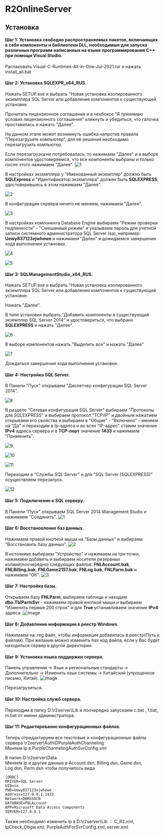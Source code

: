 # R2OnlineServer
## Установка
#### Шаг 1: Установка свободно распространяемых пакетов, включающих в себя компоненты и библиотеки DLL, необходимые для запуска различных программ написанных на языке программирования С++ при помощи Visual Studio.
Распаковать Visual-C-Runtimes-All-in-One-Jul-2021.rar и нажать install_all.bat
#### Шаг 2: Установка SQLEXPR_x64_RUS.
Нажать SETUP.exe и выбрать "Новая установка изолированного экземпляра SQL Server или добавление компонентов к существующей установке.

Прочитать лицензионное соглашение и в чекбоксе "Я принимаю условия лицензионного соглашения" кликнуть и убедиться, что галочка проставилась и нажать "Далее".

На данном этапе может возникнуть ошибка напротив правила "Перезагрузите компьютер", для её решения необходимо перезагрузить компьютер.

Если перезагрузка не потребовалась, то нажимаем "Далее" и в выборе компонентов удостоверяемся, что все компоненты выбраны и только после этого нажимаем "Далее".
![1](https://user-images.githubusercontent.com/122387884/225039691-82ef76b9-ea64-4154-8bf9-fd0a6b0bb413.png)

В настройках экземпляра у "Именованный экземпляр" должно быть **SQLExpress** и "Идентификатор экземпляра" должен быть **SQLEXPRESS**, удостоверившись в этом нажимаем "Далее".

![2](https://user-images.githubusercontent.com/122387884/225039743-075ea4d7-3db3-4bc8-b86e-500abfc4a63f.png)

В конфигурации сервера ничего не меняем, нажимаем "Далее".

![3](https://user-images.githubusercontent.com/122387884/225039781-f9393d04-86f8-40bf-b85f-3dc063f137f3.png)

В настройках компонента Database Engine выбираем "Режим проверки подлинности" - "Смешанный режим" и указываем пароль для учетной записи системного администратора SQL Server (sa), например: **Uewy837123ejwhewe** и нажимаем "Далее" и дожидаемся завершения хода выполнения установки.

![4](https://user-images.githubusercontent.com/122387884/225039890-0762cacd-f97d-4920-b13c-b409842d4660.png)

![5](https://user-images.githubusercontent.com/122387884/225039923-4edae038-d67c-4986-b512-d6d91729b9b8.png)

#### Шаг 3: SQLManagementStudio_x64_RUS.
Нажать SETUP.exe и выбрать "Новая установка изолированного экземпляра SQL Server или добавление компонентов к существующей установке.

Нажать "Далее".

В типе установки выбрать "Добавить компоненты в существующий экземпляр SQL Server 2014" и удостовериться, что выбрано **SQLEXPRESS** и нажать "Далее".

![6](https://user-images.githubusercontent.com/122387884/225040028-6f1516b8-b8fc-428b-9d51-2ab1b20fb940.png)

В выборе компонентов нажать "Выделить все" и нажать "Далее" 

![7](https://user-images.githubusercontent.com/122387884/225040122-a76a7a75-4c2f-47be-8602-4c0c6366403c.png)

Дождаться завершения хода выполнения установки.
#### Шаг 4: Настройка SQL Server.
В Панели "Пуск" открываем "Диспетчер конфигурации SQL Server 2014".

![8](https://user-images.githubusercontent.com/122387884/225040217-0a8c1c7e-d60e-4dee-8012-9c474665544a.png)

В разделе "Сетевая конфигурация SQL Server" выбираем "Протоколы для SQLEXPRESS" и выбираем протокол "TCP/IP" и двойным нажатием открываем его свойства и выбираем в "Общие" - "Включено" - меняем на "Да" и переходим в Ip-адреса и во всех "IP-адрес" ставим значение **IPv4** адреса сервера и в **TCP-порт** значение **1433** и нажимаем "Применить".

![9](https://user-images.githubusercontent.com/122387884/225040309-ce00f19e-2dc6-48ab-ad2f-2ee9c72cfdd2.png)

![10](https://user-images.githubusercontent.com/122387884/225041057-92f88871-bec1-41e3-8035-dc32e965a353.png)

![11](https://user-images.githubusercontent.com/122387884/225041128-e7bec0ea-6acb-4ba7-ba45-cbcd03b688c9.png)

Переходим в "Службы SQL Server" и для "SQL Server (SQLEXPRESS)" осуществляем перезапуск.

![12](https://user-images.githubusercontent.com/122387884/225041369-5945fc47-f5d6-4bc9-89f0-5b3a5552bf80.png)

#### Шаг 5: Подключение к SQL серверу.
В Панели "Пуск" открываем SQL Server 2014 Management Studio и нажимаем "Соединить".
![1](https://user-images.githubusercontent.com/122387884/232353438-cb1cbc7a-10f2-4e17-8c52-6f6145301de5.png)


#### Шаг 6: Восстановление баз данных.
Нажимаем правой кнопкой мыши на "Базы данных" и выбираем "Восстановить базу данных".
![2](https://user-images.githubusercontent.com/122387884/232353452-a2bfc584-2b21-4ed8-9ee4-da39b4b02c5c.png)


В источнике выбираем "Устройство" и нажимаем на три точки, нажимаем добавить и выбираем носители резервных копиий(поочерёдно) следующих файлов: **FNLAccount.bak**, **FNLBilling.bak**, **FNLGame2157.bak**, **FNLog.bak**, **FNLParm.bak** и нажимаем "ОК". 
![3](https://user-images.githubusercontent.com/122387884/232353469-ac0113c5-a53a-4a4e-81ba-b9b40f6ead57.png)


#### Шаг 7: Настройка базы.
Открываем базу **FNLParm**, выбираем таблицы и находим **dbo.TblParmSvr** - нажимаем правой кнопкой мыши и выбираем "Изменить первые 200 строк" и для **True** устанавливаем значение **IPv4** адреса.
![image](https://user-images.githubusercontent.com/122387884/232353575-48f423df-8fb0-4ec4-96b7-863de491c191.png)


#### Шаг 8: Добавление информации в реестр Windows.
Нажимаем на .reg файл, чтобы информация добавилась в реестр(Путь к файлам). При желании можно изменить hex код файла, если у Вас будет находиться сервер в другой директории.


#### Шаг 9: Установка языка поддержки сервера.
Панель управления -> Язык и региональные стандарты -> Дополнительно -> Изменить язык системы -> Китайский (упрощенное письмо, Китай). 
![image](https://user-images.githubusercontent.com/122387884/232353937-b2f1a5e2-9da8-4fca-a05b-8159e9acbd31.png)

Перезагрузиться.

#### Шаг 10: Настройка служб сервера.
Переходим в папку D:\r2server\Lib и поочередно запускаем c.bat , f.bat, m.bat от имени администратора.

#### Шаг 11: Редактирование конфигурационных файлов.
Теперь отредактируем все текстовые и конфигурационные файлы сервера \r2server\Auth\DPurpleAuthChanneling\
Меняем ip в PurpleChannelingAuthSvrConfig.xml 

В папке D:\r2server\Data\
Меняем ip и другие данные в Account.dsn, Billing.dsn, Game.dsn, Log.dsn, Parm.dsn чтобы получилось вида

```
[ODBC]
DRIVER=SQL Server
UID=sa
PWD=Uewy837123ejwhewe
Address=127.0.0.1,1433
Network=DBMSSOCN
DATABASE=FNLAccount
APP=Microsoft Data Access Components
SERVER=127.0.0.1
```

Также необходимо изменить ip в D:\r2server\Lib ： C_R2.xml, IpCheck_Dbgw.xml, PurpleAuthForSvrConfig.xml, server.xml

